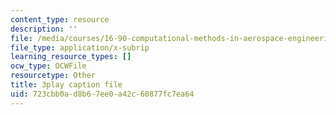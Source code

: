 ```yaml
---
content_type: resource
description: ''
file: /media/courses/16-90-computational-methods-in-aerospace-engineering-spring-2014/723cbb0ad8b67ee0a42c60877fc7ea64_le8rBOOV-Xs.srt
file_type: application/x-subrip
learning_resource_types: []
ocw_type: OCWFile
resourcetype: Other
title: 3play caption file
uid: 723cbb0a-d8b6-7ee0-a42c-60877fc7ea64
---
```

